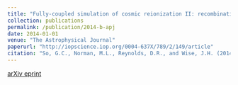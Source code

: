 ```yaml
---
title: "Fully-coupled simulation of cosmic reionization II: recombinations, clumping factors, and the photon budget for reionization"
collection: publications
permalink: /publication/2014-b-apj
date: 2014-01-01
venue: "The Astrophysical Journal"
paperurl: "http://iopscience.iop.org/0004-637X/789/2/149/article"
citation: "So, G.C., Norman, M.L., Reynolds, D.R., and Wise, J.H. (2014). &quot;Fully-coupled simulation of cosmic reionization II: recombinations, clumping factors, and the photon budget for reionization.&quot; <i>The Astrophysical Journal</i>, 789(2):149."
---
```


[arXiv eprint](https://arxiv.org/abs/1311.2152)
